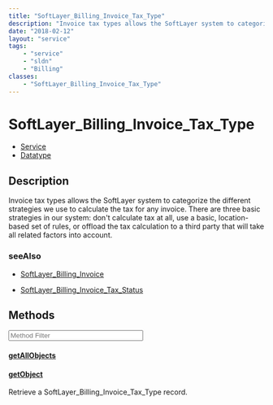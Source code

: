 ```yaml
---
title: "SoftLayer_Billing_Invoice_Tax_Type"
description: "Invoice tax types allows the SoftLayer system to categorize the different strategies we use to calculate the tax for any... "
date: "2018-02-12"
layout: "service"
tags:
    - "service"
    - "sldn"
    - "Billing"
classes:
    - "SoftLayer_Billing_Invoice_Tax_Type"
---
```

# SoftLayer_Billing_Invoice_Tax_Type
<div id='service-datatype'>
    <ul id='sldn-reference-tabs'>
    <li id='service'> <a href='/reference/services/SoftLayer_Billing_Invoice_Tax_Type' >Service</a></li>    <li id='datatype'> <a href='/reference/datatypes/SoftLayer_Billing_Invoice_Tax_Type' >Datatype</a></li>
    </ul>
</div>

## Description
Invoice tax types allows the SoftLayer system to categorize the different strategies we use to calculate the tax for any invoice. There are three basic strategies in our system: don't calculate tax at all, use a basic, location-based set of rules, or offload the tax calculation to a third party that will take all related factors into account. 



### seeAlso

* [SoftLayer_Billing_Invoice](/reference/datatypes/SoftLayer_Billing_Invoice )


* [SoftLayer_Billing_Invoice_Tax_Status](/reference/services/SoftLayer_Billing_Invoice_Tax_Status )


        
<div id="properties" class="content service-content">

## Methods

<div class="view-filters">
    <div class="clearfix">
        <div class="search-input-box">
            <input placeholder="Method Filter" onkeyup="titleSearch(inputId='edit-combine', divId='method-div', elementClass='method-row')" 
                type="text" id="edit-combine" value="" size="30" maxlength="128" class="form-text">
        </div>
    </div>
</div>

<div id="method-div">

<div class="method-row">

#### [getAllObjects](/reference/services/SoftLayer_Billing_Invoice_Tax_Type/getAllObjects)

</div>

<div class="method-row">

#### [getObject](/reference/services/SoftLayer_Billing_Invoice_Tax_Type/getObject)
Retrieve a SoftLayer_Billing_Invoice_Tax_Type record.
</div>
</div>

</div>

